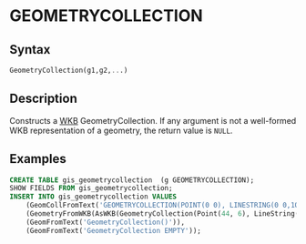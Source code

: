 # GEOMETRYCOLLECTION

## Syntax

```sql
GeometryCollection(g1,g2,...)
```

## Description

Constructs a [WKB](/sql-statements-structure/geographic-geometric-features/wkb/) GeometryCollection. If any argument is not a well-formed WKB representation of a geometry, the return value is `NULL`.

## Examples

```sql
CREATE TABLE gis_geometrycollection  (g GEOMETRYCOLLECTION);
SHOW FIELDS FROM gis_geometrycollection;
INSERT INTO gis_geometrycollection VALUES
    (GeomCollFromText('GEOMETRYCOLLECTION(POINT(0 0), LINESTRING(0 0,10 10))')),
    (GeometryFromWKB(AsWKB(GeometryCollection(Point(44, 6), LineString(Point(3, 6), Point(7, 9)))))),
    (GeomFromText('GeometryCollection()')),
    (GeomFromText('GeometryCollection EMPTY'));
```